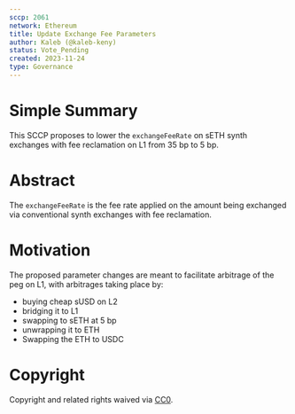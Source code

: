 ```yaml
---
sccp: 2061
network: Ethereum
title: Update Exchange Fee Parameters
author: Kaleb (@kaleb-keny)
status: Vote_Pending
created: 2023-11-24
type: Governance
---
```


# Simple Summary

This SCCP proposes to lower the `exchangeFeeRate` on sETH synth exchanges with fee reclamation on L1 from 35 bp to 5 bp.

# Abstract

The `exchangeFeeRate` is the fee rate applied on the amount being exchanged via conventional synth exchanges with fee reclamation. 

# Motivation

The proposed parameter changes are meant to facilitate arbitrage of the peg on L1, with arbitrages taking place by:
- buying cheap sUSD on L2
- bridging it to L1
- swapping to sETH at 5 bp
- unwrapping it to ETH
- Swapping the ETH to USDC 

# Copyright

Copyright and related rights waived via [CC0](https://creativecommons.org/publicdomain/zero/1.0/).


